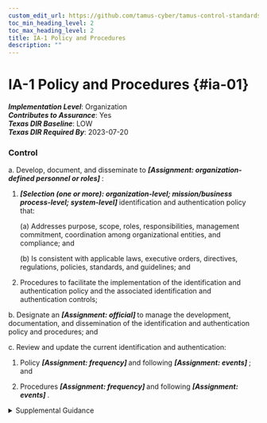 ```yaml
---
custom_edit_url: https://github.com/tamus-cyber/tamus-control-standards/tree/main/content/tamus.edu/TAMUS_profile.xml
toc_min_heading_level: 2
toc_max_heading_level: 2
title: IA-1 Policy and Procedures
description: ""
---
```


# IA-1 Policy and Procedures {#ia-01}

_**Implementation Level**_: Organization\
_**Contributes to Assurance**_: Yes\
_**Texas DIR Baseline**_: LOW\
_**Texas DIR Required By**_: 2023-07-20

### Control

a. Develop, document, and disseminate to <strong title="ia-1_prm_1"> <em>[Assignment: organization-defined personnel or roles]</em> </strong>:

1.  <strong title="ia-01_odp.03"> <em>[Selection (one or more): organization-level; mission/business process-level; system-level]</em> </strong> identification and authentication policy that:

    (a) Addresses purpose, scope, roles, responsibilities, management commitment, coordination among organizational entities, and compliance; and

    (b) Is consistent with applicable laws, executive orders, directives, regulations, policies, standards, and guidelines; and

2. Procedures to facilitate the implementation of the identification and authentication policy and the associated identification and authentication controls;

b. Designate an <strong title="ia-01_odp.04"> <em>[Assignment: official]</em> </strong> to manage the development, documentation, and dissemination of the identification and authentication policy and procedures; and

c. Review and update the current identification and authentication:

1. Policy <strong title="ia-01_odp.05"> <em>[Assignment: frequency]</em> </strong> and following <strong title="ia-01_odp.06"> <em>[Assignment: events]</em> </strong> ; and

2. Procedures <strong title="ia-01_odp.07"> <em>[Assignment: frequency]</em> </strong> and following <strong title="ia-01_odp.08"> <em>[Assignment: events]</em> </strong>.

<details>
  <summary>Supplemental Guidance</summary>

Identification and authentication policy and procedures address the controls in the IA family that are implemented within systems and organizations. The risk management strategy is an important factor in establishing such policies and procedures. Policies and procedures contribute to security and privacy assurance. Therefore, it is important that security and privacy programs collaborate on the development of identification and authentication policy and procedures. Security and privacy program policies and procedures at the organization level are preferable, in general, and may obviate the need for mission- or system-specific policies and procedures. The policy can be included as part of the general security and privacy policy or be represented by multiple policies that reflect the complex nature of organizations. Procedures can be established for security and privacy programs, for mission or business processes, and for systems, if needed. Procedures describe how the policies or controls are implemented and can be directed at the individual or role that is the object of the procedure. Procedures can be documented in system security and privacy plans or in one or more separate documents. Events that may precipitate an update to identification and authentication policy and procedures include assessment or audit findings, security incidents or breaches, or changes in applicable laws, executive orders, directives, regulations, policies, standards, and guidelines. Simply restating controls does not constitute an organizational policy or procedure.

</details>

